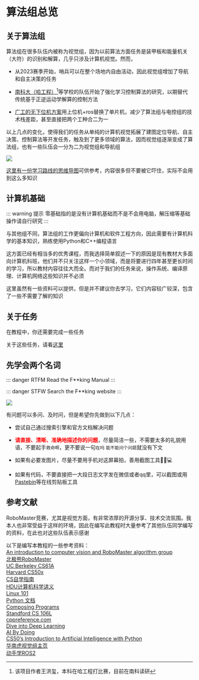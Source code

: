 # 算法组总览
## 关于算法组
算法组在很多队伍内被称为视觉组，因为以前算法方面任务是装甲板和能量机关（大符）的识别和解算，几乎只涉及计算机视觉。然而，

- 从2023赛季开始，哨兵可以在整个场地内自由活动，因此视觉组增加了导航和自主决策的任务

- [南科大（哈工程）](https://www.bilibili.com/video/BV1QA4m1w7KN)[^1]等学校的队伍开始了强化学习控制算法的研究，以期替代传统基于正逆运动学解算的控制方法

[^1]: 该项目作者王洪玺，本科在哈工程打比赛，目前在南科读研

- [广工的无下位机方案](https://github.com/rm-controls)用上位机+ros替换了单片机，减少了算法组与电控组的技术栈差距，甚至直接把两个工种合二为一

以上几点的变化，使得我们的任务从单纯的计算机视觉拓展了建图定位导航、自主决策、控制算法等开发任务，触及到了更多领域的算法，因而视觉组逐渐变成了算法组，也有一些队伍会一分为二为视觉组和导航组

![](/Image_1713863204116.jpg)

[这里有一份学习路线的思维导图](https://www.processon.com/view/link/6236db1a5653bb071e70457b)可供参考，内容很多但不要被它吓住，实际不会用到这么多知识

## 计算机基础
::: warning 提示
零基础指的是没有计算机基础而不是不会用电脑，解压缩等基础操作请自行研究
:::

与其他组不同，算法组的工作更偏向计算机和软件工程方向，因此需要有计算机科学的基本知识，熟练使用Python和C++编程语言

这方面已经有相当多的优秀课程，而我选择简单叙述一下的原因是现有教材大多面向计算机科班，他们并不只关注这样一个小领域，而是将要进行四年甚至更长时间的学习，所以教材内容往往大而全。而对于我们的任务来说，操作系统、编译原理、计算机网络这些知识并不必须

这里虽然有一些资料可以提供，但是并不建议你去学习，它们内容较广较深，包含了一些不需要了解的知识

## 关于任务
在教程中，你还需要完成一些任务

关于这些任务，请看[这里](tasks/)

## 先学会两个名词
::: danger RTFM
Read the F**king Manual
:::

::: danger STFW
Search the F**king website
:::

![](/images.jpg)

有问题可以多问、及时问，但是希望你先做到以下几点：

- 尝试自己通过搜索引擎和官方文档解决问题

- <strong style="color: red">请直接、清晰、准确地描述你的问题</strong>，尽量简洁一些，不需要太多的礼貌用语，不要起手`救命啊`，更不要说一句`在吗` `能不能问个问题`就没有下文

- 如果有必要发图片，尽量不要用手机对这屏幕拍，善用截图工具🗿🤳💻

- 如果有代码，不要直接把一大段日志文字发在微信或者qq里，可以截图或用[Pastebin](https://pastebin.com/)等在线剪贴板工具

<Bilibili bvid="BV1om4y1H71S"/>

## 参考文献
RoboMaster竞赛，尤其是视觉方面，有非常浓厚的开源分享、技术交流氛围。我本人也非常受益于这样的环境，因此在编写此教程时大量参考了其他队伍同学编写的资料，在此也对这些队伍表示感谢

以下是编写本教程的一些参考资料：  
[An introduction to computer vision and RoboMaster algorithm group](https://github.com/NeoZng/vision_tutorial)  
[北极熊RoboMaster](https://flowus.cn/lihanchen/share/d2e24166-8a8d-4262-a4b4-b4d25f52d890)  
[UC Berkeley CS61A](https://cs61a.org/)  
[Harvard CS50x](https://cs50.harvard.edu/x/)  
[CS自学指南](https://csdiy.wiki/)  
[HDU计算机科学讲义](https://hdu-cs.wiki/)  
[Linux 101](https://101.lug.ustc.edu.cn)  
[Python 文档](https://docs.python.org/zh-cn/3/)  
[Composing Programs](https://www.composingprograms.com/)  
[Standford CS 106L](https://web.stanford.edu/class/cs106l/)  
[cppreference.com](https://en.cppreference.com/w/)  
[Dive into Deep Learning](https://d2l.ai/)  
[AI By Doing](https://aibydoing.com)  
[CS50’s Introduction to Artificial Intelligence with Python](https://cs50.harvard.edu/ai)  
[华南虎视觉组主页](https://vision.scutbot.cn/)  
[动手学ROS2](https://fishros.com/d2lros2/)  